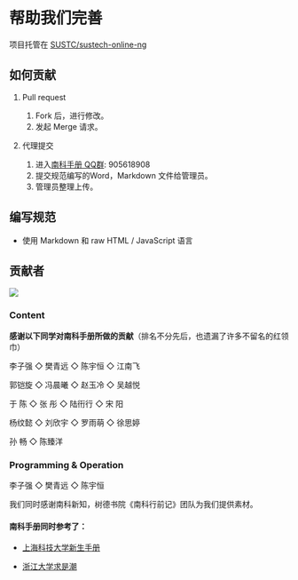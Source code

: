 # 帮助我们完善

项目托管在 [SUSTC/sustech-online-ng](https://github.com/sustc/sustech-online-ng)

## 如何贡献

1. Pull request
    1. Fork 后，进行修改。
    2. 发起 Merge 请求。

2. 代理提交
    1. 进入[南科手册 QQ群](https://jq.qq.com/?_wv=1027&k=5D8EgDF): 905618908
    2. 提交规范编写的Word，Markdown 文件给管理员。
    3. 管理员整理上传。

## 编写规范

* 使用 Markdown 和 raw HTML / JavaScript 语言

## 贡献者

<a href="https://github.com/sustc/sustech-online-ng/graphs/contributors">
  <img src="https://contributors-img.web.app/image?repo=sustc/sustech-online-ng" />
</a>

### Content

**感谢以下同学对南科手册所做的贡献**（排名不分先后，也遗漏了许多不留名的红领巾）

李子强 ◇ 樊青远 ◇ 陈宇恒 ◇ 江南飞

郭铠旋 ◇ 冯晨曦 ◇ 赵玉冷 ◇ 吴越悦

于    陈 ◇ 张    彤 ◇ 陆衎行 ◇ 宋    阳

杨纹懿 ◇ 刘欣宇 ◇ 罗雨萌 ◇ 徐思婷

孙    畅 ◇ 陈臻洋

### Programming & Operation

李子强 ◇ 樊青远 ◇ 陈宇恒 

我们同时感谢南科新知，树德书院《南科行前记》团队为我们提供素材。

#### 南科手册同时参考了：

- [上海科技大学新生手册](https://fresh.geekpie.club/)

- [浙江大学求是潮](http://www.qsc.zju.edu.cn/freshman/)